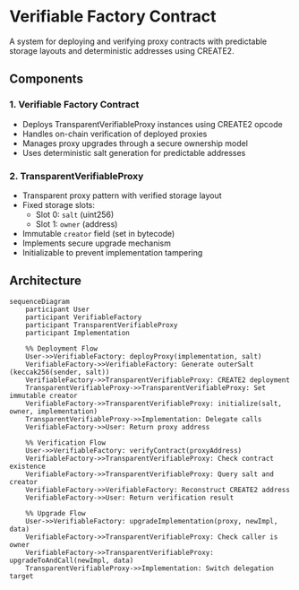 # Verifiable Factory Contract

A system for deploying and verifying proxy contracts with predictable storage layouts and deterministic addresses using CREATE2.

## Components

### 1. Verifiable Factory Contract
- Deploys TransparentVerifiableProxy instances using CREATE2 opcode
- Handles on-chain verification of deployed proxies
- Manages proxy upgrades through a secure ownership model
- Uses deterministic salt generation for predictable addresses

### 2. TransparentVerifiableProxy
- Transparent proxy pattern with verified storage layout
- Fixed storage slots:
  - Slot 0: `salt` (uint256)
  - Slot 1: `owner` (address)
- Immutable `creator` field (set in bytecode)
- Implements secure upgrade mechanism
- Initializable to prevent implementation tampering

## Architecture

```mermaid
sequenceDiagram
    participant User
    participant VerifiableFactory
    participant TransparentVerifiableProxy
    participant Implementation

    %% Deployment Flow
    User->>VerifiableFactory: deployProxy(implementation, salt)
    VerifiableFactory->>VerifiableFactory: Generate outerSalt (keccak256(sender, salt))
    VerifiableFactory->>TransparentVerifiableProxy: CREATE2 deployment
    TransparentVerifiableProxy->>TransparentVerifiableProxy: Set immutable creator
    VerifiableFactory->>TransparentVerifiableProxy: initialize(salt, owner, implementation)
    TransparentVerifiableProxy->>Implementation: Delegate calls
    VerifiableFactory->>User: Return proxy address

    %% Verification Flow
    User->>VerifiableFactory: verifyContract(proxyAddress)
    VerifiableFactory->>TransparentVerifiableProxy: Check contract existence
    VerifiableFactory->>TransparentVerifiableProxy: Query salt and creator
    VerifiableFactory->>VerifiableFactory: Reconstruct CREATE2 address
    VerifiableFactory->>User: Return verification result

    %% Upgrade Flow
    User->>VerifiableFactory: upgradeImplementation(proxy, newImpl, data)
    VerifiableFactory->>TransparentVerifiableProxy: Check caller is owner
    VerifiableFactory->>TransparentVerifiableProxy: upgradeToAndCall(newImpl, data)
    TransparentVerifiableProxy->>Implementation: Switch delegation target
```
